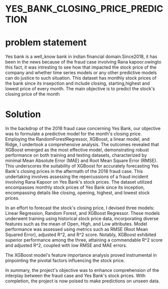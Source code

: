 # YES_BANK_CLOSING_PRICE_PREDICTION
# problem statement
 Yes bank is a well_know bank in indian financial domain.Since2018, it has been in the news because of the fraud case involving Rana kapoor.owingto this fact, it was intresting to see how that impacted the stock price of the company and whether time series models or any other predictive models can do justice to such situation. This dataset has monthly stock prices of the bank since its insepction and include closing, starting,highest and lowest price of every month. The main objective is to predict the stock's closing price of the month
 # Solution
 In the backdrop of the 2018 fraud case concerning Yes Bank, our objective was to formulate a predictive model for the month's closing price. Employing the RandomForestRegressor, XGBoost, a linear model, and Ridge, I undertook a comprehensive analysis. The outcomes revealed that XGBoost emerged as the most effective model, demonstrating robust performance on both training and testing datasets, characterized by minimal Mean Absolute Error (MAE) and Root Mean Square Error (RMSE). This underscores the suitability of XGBoost for accurately forecasting Yes Bank's closing prices in the aftermath of the 2018 fraud case.
 This undertaking involves assessing the repercussions of a fraud incident involving Rana Kapoor on Yes Bank's stock prices. The dataset utilized encompasses monthly stock prices of Yes Bank since its inception, encompassing details like closing, opening, highest, and lowest stock prices.

In an effort to forecast the stock's closing price, I devised three models: Linear Regression, Random Forest, and XGBoost Regressor. These models underwent training using historical stock price data, incorporating diverse features such as the mean of Open, High, and Low attributes. Model performance was assessed using metrics such as RMSE (Root Mean Squared Error), adjusted R^2, and R^2 score. Notably, XGBoost exhibited superior performance among the three, attaining a commendable R^2 score and adjusted R^2, coupled with low RMSE and MAE errors.

The XGBoost model's feature importance analysis proved instrumental in pinpointing the pivotal factors influencing the stock price.

In summary, the project's objective was to enhance comprehension of the interplay between the fraud case and Yes Bank's stock prices. With completion, the project is now poised to make predictions on unseen data.
